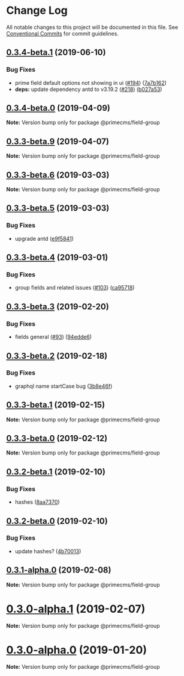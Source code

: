 # Change Log

All notable changes to this project will be documented in this file.
See [Conventional Commits](https://conventionalcommits.org) for commit guidelines.

## [0.3.4-beta.1](https://github.com/birkir/prime/tree/master/packages/prime-field-group/compare/v0.3.4-beta.0...v0.3.4-beta.1) (2019-06-10)

### Bug Fixes

- prime field default options not showing in ui ([#194](https://github.com/birkir/prime/tree/master/packages/prime-field-group/issues/194)) ([7a7b162](https://github.com/birkir/prime/tree/master/packages/prime-field-group/commit/7a7b162))
- **deps:** update dependency antd to v3.19.2 ([#218](https://github.com/birkir/prime/tree/master/packages/prime-field-group/issues/218)) ([b027a53](https://github.com/birkir/prime/tree/master/packages/prime-field-group/commit/b027a53))

## [0.3.4-beta.0](https://github.com/birkir/prime/tree/master/packages/prime-field-group/compare/v0.3.3-beta.9...v0.3.4-beta.0) (2019-04-09)

**Note:** Version bump only for package @primecms/field-group

## [0.3.3-beta.9](https://github.com/birkir/prime/tree/master/packages/prime-field-group/compare/v0.3.3-beta.8...v0.3.3-beta.9) (2019-04-07)

**Note:** Version bump only for package @primecms/field-group

## [0.3.3-beta.6](https://github.com/birkir/prime/tree/master/packages/prime-field-group/compare/v0.3.3-beta.5...v0.3.3-beta.6) (2019-03-03)

**Note:** Version bump only for package @primecms/field-group

## [0.3.3-beta.5](https://github.com/birkir/prime/tree/master/packages/prime-field-group/compare/v0.3.3-beta.4...v0.3.3-beta.5) (2019-03-03)

### Bug Fixes

- upgrade antd ([e9f5841](https://github.com/birkir/prime/tree/master/packages/prime-field-group/commit/e9f5841))

## [0.3.3-beta.4](https://github.com/birkir/prime/tree/master/packages/prime-field-group/compare/v0.3.3-beta.3...v0.3.3-beta.4) (2019-03-01)

### Bug Fixes

- group fields and related issues ([#103](https://github.com/birkir/prime/tree/master/packages/prime-field-group/issues/103)) ([ca95718](https://github.com/birkir/prime/tree/master/packages/prime-field-group/commit/ca95718))

## [0.3.3-beta.3](https://github.com/birkir/prime/tree/master/packages/prime-field-group/compare/v0.3.3-beta.2...v0.3.3-beta.3) (2019-02-20)

### Bug Fixes

- fields general ([#93](https://github.com/birkir/prime/tree/master/packages/prime-field-group/issues/93)) ([94edde6](https://github.com/birkir/prime/tree/master/packages/prime-field-group/commit/94edde6))

## [0.3.3-beta.2](https://github.com/birkir/prime/tree/master/packages/prime-field-group/compare/v0.3.3-beta.1...v0.3.3-beta.2) (2019-02-18)

### Bug Fixes

- graphql name startCase bug ([3b8e46f](https://github.com/birkir/prime/tree/master/packages/prime-field-group/commit/3b8e46f))

## [0.3.3-beta.1](https://github.com/birkir/prime/tree/master/packages/prime-field-group/compare/v0.3.3-beta.0...v0.3.3-beta.1) (2019-02-15)

**Note:** Version bump only for package @primecms/field-group

## [0.3.3-beta.0](https://github.com/birkir/prime/tree/master/packages/prime-field-group/compare/v0.3.2-beta.9...v0.3.3-beta.0) (2019-02-12)

**Note:** Version bump only for package @primecms/field-group

## [0.3.2-beta.1](https://github.com/birkir/prime/tree/master/packages/prime-field-group/compare/v0.3.2-beta.0...v0.3.2-beta.1) (2019-02-10)

### Bug Fixes

- hashes ([8aa7370](https://github.com/birkir/prime/tree/master/packages/prime-field-group/commit/8aa7370))

## [0.3.2-beta.0](https://github.com/birkir/prime/tree/master/packages/prime-field-group/compare/v0.3.1-alpha.0...v0.3.2-beta.0) (2019-02-10)

### Bug Fixes

- update hashes? ([4b70013](https://github.com/birkir/prime/tree/master/packages/prime-field-group/commit/4b70013))

## [0.3.1-alpha.0](https://github.com/birkir/prime/tree/master/packages/prime-field-group/compare/v0.3.0-alpha.5...v0.3.1-alpha.0) (2019-02-08)

**Note:** Version bump only for package @primecms/field-group

# [0.3.0-alpha.1](https://github.com/birkir/prime/tree/master/packages/prime-field-group/compare/v0.3.0-alpha.0...v0.3.0-alpha.1) (2019-02-07)

**Note:** Version bump only for package @primecms/field-group

# [0.3.0-alpha.0](https://github.com/birkir/prime/tree/master/packages/prime-field-group/compare/v0.2.21...v0.3.0-alpha.0) (2019-01-20)

**Note:** Version bump only for package @primecms/field-group
